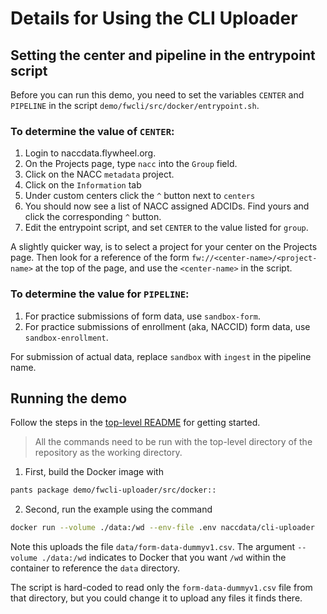 # Details for Using the CLI Uploader

## Setting the center and pipeline in the entrypoint script

Before you can run this demo, you need to set the variables `CENTER` and `PIPELINE` in the script `demo/fwcli/src/docker/entrypoint.sh`.

### To determine the value of `CENTER`:

1. Login to naccdata.flywheel.org.
2. On the Projects page, type `nacc` into the `Group` field.
3. Click on the NACC `metadata` project.
4. Click on the `Information` tab
5. Under custom centers click the `^` button next to `centers`
6. You should now see a list of NACC assigned ADCIDs. Find yours and click the corresponding `^` button.
7. Edit the entrypoint script, and set `CENTER` to the value listed for `group`.

A slightly quicker way, is to select a project for your center on the Projects page. 
Then look for a reference of the form `fw://<center-name>/<project-name>` at the top of the page, and use the `<center-name>` in the script.

### To determine the value for `PIPELINE`:

1. For practice submissions of form data, use `sandbox-form`.
2. For practice submissions of enrollment (aka, NACCID) form data, use `sandbox-enrollment`.

For submission of actual data, replace `sandbox` with `ingest` in the pipeline name.

## Running the demo

Follow the steps in the [top-level README](../../README.md#setting-up-demo-environment) for getting started.

> All the commands need to be run with the top-level directory of the repository as the working directory.

1. First, build the Docker image with
```bash
pants package demo/fwcli-uploader/src/docker::
```

2. Second, run the example using the command
```bash
docker run --volume ./data:/wd --env-file .env naccdata/cli-uploader
```
Note this uploads the file `data/form-data-dummyv1.csv`.
The argument `--volume ./data:/wd` indicates to Docker that you want `/wd` within the container to reference the `data` directory.

The script is hard-coded to read only the `form-data-dummyv1.csv` file from that directory, but you could change it to upload any files it finds there.